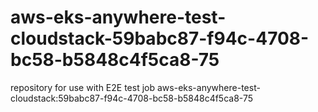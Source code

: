 # aws-eks-anywhere-test-cloudstack-59babc87-f94c-4708-bc58-b5848c4f5ca8-75
repository for use with E2E test job aws-eks-anywhere-test-cloudstack:59babc87-f94c-4708-bc58-b5848c4f5ca8-75
